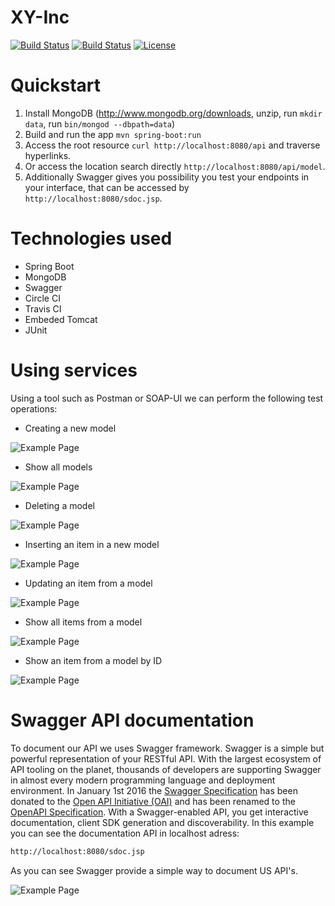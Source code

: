 # XY-Inc

[![Build Status](https://travis-ci.org/leandrocgsi/xy-inc.svg?branch=master)](https://travis-ci.org/leandrocgsi/xy-inc)
[![Build Status](https://circleci.com/gh/leandrocgsi/xy-inc.svg?&style=shield)](https://circleci.com/gh/leandrocgsi/xy-inc/)
[![License](https://img.shields.io/badge/license-Apache%20License%202.0-blue.svg?maxAge=2592000)](https://github.com/leandrocgsi/xy-inc/blob/master/LICENSE.txt)

# Quickstart

1. Install MongoDB (http://www.mongodb.org/downloads, unzip, run `mkdir data`, run `bin/mongod --dbpath=data`)
2. Build and run the app `mvn spring-boot:run`
3. Access the root resource `curl http://localhost:8080/api` and traverse hyperlinks.
4. Or access the location search directly `http://localhost:8080/api/model`.
5. Additionally Swagger gives you possibility you test your endpoints in your interface, that can be accessed by `http://localhost:8080/sdoc.jsp`.

# Technologies used

- Spring Boot
- MongoDB
- Swagger
- Circle CI
- Travis CI
- Embeded Tomcat
- JUnit

# Using services

Using a tool such as Postman or SOAP-UI we can perform the following test operations:

* Creating a new model

![Example Page](https://github.com/leandrocgsi/xy-inc/blob/master/img/img_01.png?raw=true)

* Show all models

![Example Page](https://github.com/leandrocgsi/xy-inc/blob/master/img/img_02.png?raw=true)

* Deleting a model

![Example Page](https://github.com/leandrocgsi/xy-inc/blob/master/img/img_03.png?raw=true)

* Inserting an item in a new model

![Example Page](https://github.com/leandrocgsi/xy-inc/blob/master/img/img_04.png?raw=true)

* Updating an item from a model

![Example Page](https://github.com/leandrocgsi/xy-inc/blob/master/img/img_05.png?raw=true)

* Show all items from a model

![Example Page](https://github.com/leandrocgsi/xy-inc/blob/master/img/img_06.png?raw=true)

* Show an item from a model by ID

![Example Page](https://github.com/leandrocgsi/xy-inc/blob/master/img/img_07.png?raw=true)

# Swagger API documentation 

To document our API we uses Swagger framework. Swagger is a simple but powerful representation of your RESTful API. With the largest ecosystem of API tooling on the planet, thousands of developers are supporting Swagger in almost every modern programming language and deployment environment. In January 1st 2016 the [Swagger Specification](http://swagger.io/) has been donated to the [Open API Initiative (OAI)](https://openapis.org/) and has been renamed to the [OpenAPI Specification](https://openapis.org/). With a Swagger-enabled API, you get interactive documentation, client SDK generation and discoverability. In this example you can see the documentation API in localhost adress:

```sh
http://localhost:8080/sdoc.jsp
```

As you can see Swagger provide a simple way to document US API's.

![Example Page](https://github.com/leandrocgsi/xy-inc/blob/master/img/swagger_documentation.png?raw=true)
